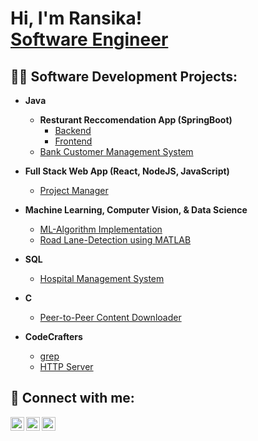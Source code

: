 <h1>Hi, I'm Ransika! <br/><a href="https://www.ransika.com/">Software Engineer</a>

<h2>👨‍💻 Software Development Projects:</h2>

- <b>Java</b>
  
  - <b>Resturant Reccomendation App (SpringBoot)</b>
    -  [Backend](https://github.com/AkashSivapalan/RestaurantRecommendationBackend)
    -  [Frontend](https://github.com/AkashSivapalan/RestaurantAppFE)
  - [Bank Customer Management System](https://github.com/RansikaP/Bank-Customer-Management-System)
- <b>Full Stack Web App (React, NodeJS, JavaScript)</b>
  - [Project Manager](https://github.com/RansikaP/project-manager)
- <b>Machine Learning, Computer Vision, & Data Science</b>
  - [ML-Algorithm Implementation](https://github.com/RansikaP/ML-Algorithms)
  - [Road Lane-Detection using MATLAB](https://github.com/RansikaP/Lane-Detection-using-MATLAB)
- <b>SQL</b>
  - [Hospital Management System](https://github.com/RansikaP/Hospital-Management-System)
- <b>C</b>
  - [Peer-to-Peer Content Downloader](https://github.com/RansikaP/coe768-project)
- <b>CodeCrafters</b>
  - [grep](https://github.com/RansikaP/codecrafters-grep-python)
  - [HTTP Server](https://github.com/RansikaP/ccodecrafters-http-server-java)

<h2> 🤳 Connect with me:</h2>

[<img align="left" alt="RansikaP | Portfolio" width="22px" src="https://www.svgrepo.com/show/440021/person-square-fill.svg" />][website]
[<img align="left" alt="RansikaP | LinkedIn" width="22px" src="https://cdn.jsdelivr.net/npm/simple-icons@v3/icons/linkedin.svg" />][linkedin]
[<img align="left" alt="RansikaP | DevPost" width="22px" src="https://www.svgrepo.com/show/330293/devpost.svg" />][devpost]

[website]: https://www.ransika.com/
[devpost]: https://devpost.com/ransika-p27
[linkedin]: https://www.linkedin.com/in/ransika-p/

<!--
**joshmadakor1/ RansikaP** is a ✨ _special_ ✨ repository because its `README.md` (this file) appears on your GitHub profile.

Here are some ideas to get you started:

- 🔭 I’m currently working on ...
- 🌱 I’m currently learning ...
- 👯 I’m looking to collaborate on ...
- 🤔 I’m looking for help with ...
- 💬 Ask me about ...
- 📫 How to reach me: ...
- 😄 Pronouns: ...
- ⚡ Fun fact: ...
-->
